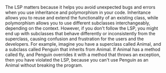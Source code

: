 The LSP matters because it helps you avoid unexpected bugs and errors when you use inheritance and polymorphism in your code. Inheritance allows you to reuse and extend the functionality of an existing class, while polymorphism allows you to use different subclasses interchangeably, depending on the context. However, if you don't follow the LSP, you might end up with subclasses that behave differently or inconsistently from the superclass, causing confusion and frustration for the users and the developers. For example, imagine you have a superclass called Animal, and a subclass called Penguin that inherits from Animal. If Animal has a method called fly, and Penguin overrides it with a method that throws an exception, then you have violated the LSP, because you can't use Penguin as an Animal without breaking the program.
